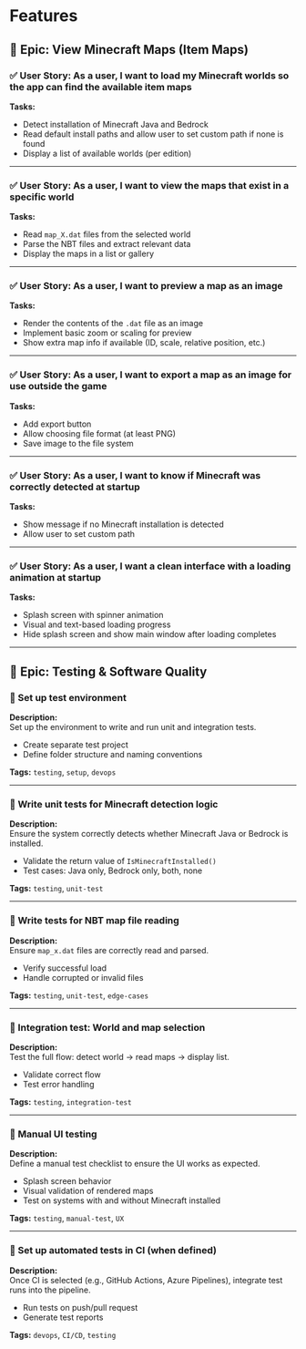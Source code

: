 # Features

## 🚀 Epic: View Minecraft Maps (Item Maps)

### ✅ User Story: As a user, I want to load my Minecraft worlds so the app can find the available item maps

**Tasks:**

- Detect installation of Minecraft Java and Bedrock
- Read default install paths and allow user to set custom path if none is found
- Display a list of available worlds (per edition)

---

### ✅ User Story: As a user, I want to view the maps that exist in a specific world

**Tasks:**

- Read `map_X.dat` files from the selected world
- Parse the NBT files and extract relevant data
- Display the maps in a list or gallery

---

### ✅ User Story: As a user, I want to preview a map as an image

**Tasks:**

- Render the contents of the `.dat` file as an image
- Implement basic zoom or scaling for preview
- Show extra map info if available (ID, scale, relative position, etc.)

---

### ✅ User Story: As a user, I want to export a map as an image for use outside the game

**Tasks:**

- Add export button
- Allow choosing file format (at least PNG)
- Save image to the file system

---

### ✅ User Story: As a user, I want to know if Minecraft was correctly detected at startup

**Tasks:**

- Show message if no Minecraft installation is detected
- Allow user to set custom path

---

### ✅ User Story: As a user, I want a clean interface with a loading animation at startup

**Tasks:**

- Splash screen with spinner animation
- Visual and text-based loading progress
- Hide splash screen and show main window after loading completes

---

## 🧪 Epic: Testing & Software Quality

### 🧪 Set up test environment

**Description:**  
Set up the environment to write and run unit and integration tests.

- Create separate test project
- Define folder structure and naming conventions

**Tags:** `testing`, `setup`, `devops`

---

### 🧪 Write unit tests for Minecraft detection logic

**Description:**  
Ensure the system correctly detects whether Minecraft Java or Bedrock is installed.

- Validate the return value of `IsMinecraftInstalled()`
- Test cases: Java only, Bedrock only, both, none

**Tags:** `testing`, `unit-test`

---

### 🧪 Write tests for NBT map file reading

**Description:**  
Ensure `map_x.dat` files are correctly read and parsed.

- Verify successful load
- Handle corrupted or invalid files

**Tags:** `testing`, `unit-test`, `edge-cases`

---

### 🧪 Integration test: World and map selection

**Description:**  
Test the full flow: detect world → read maps → display list.

- Validate correct flow
- Test error handling

**Tags:** `testing`, `integration-test`

---

### 🧪 Manual UI testing

**Description:**  
Define a manual test checklist to ensure the UI works as expected.

- Splash screen behavior
- Visual validation of rendered maps
- Test on systems with and without Minecraft installed

**Tags:** `testing`, `manual-test`, `UX`

---

### 🧪 Set up automated tests in CI (when defined)

**Description:**  
Once CI is selected (e.g., GitHub Actions, Azure Pipelines), integrate test runs into the pipeline.

- Run tests on push/pull request
- Generate test reports

**Tags:** `devops`, `CI/CD`, `testing`